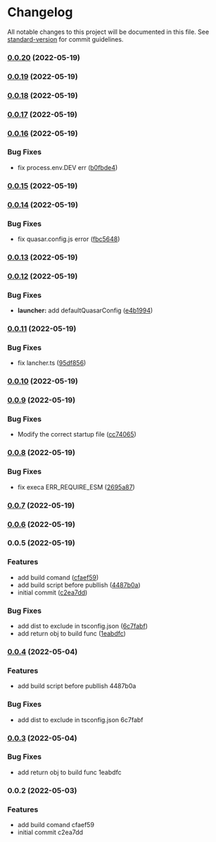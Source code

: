 # Changelog

All notable changes to this project will be documented in this file. See [standard-version](https://github.com/conventional-changelog/standard-version) for commit guidelines.

### [0.0.20](https://github.com/dongwa/vercel-quasar/compare/v0.0.19...v0.0.20) (2022-05-19)

### [0.0.19](https://github.com/dongwa/vercel-quasar/compare/v0.0.18...v0.0.19) (2022-05-19)

### [0.0.18](https://github.com/dongwa/vercel-quasar/compare/v0.0.17...v0.0.18) (2022-05-19)

### [0.0.17](https://github.com/dongwa/vercel-quasar/compare/v0.0.16...v0.0.17) (2022-05-19)

### [0.0.16](https://github.com/dongwa/vercel-quasar/compare/v0.0.15...v0.0.16) (2022-05-19)


### Bug Fixes

* fix process.env.DEV err ([b0fbde4](https://github.com/dongwa/vercel-quasar/commit/b0fbde498e038c83b7aef5e8aa7827cff167a417))

### [0.0.15](https://github.com/dongwa/vercel-quasar/compare/v0.0.14...v0.0.15) (2022-05-19)

### [0.0.14](https://github.com/dongwa/vercel-quasar/compare/v0.0.13...v0.0.14) (2022-05-19)


### Bug Fixes

* fix quasar.config.js error ([fbc5648](https://github.com/dongwa/vercel-quasar/commit/fbc5648ca7d5b7e464a4ea2edc2ddb8072b6306d))

### [0.0.13](https://github.com/dongwa/vercel-quasar/compare/v0.0.12...v0.0.13) (2022-05-19)

### [0.0.12](https://github.com/dongwa/vercel-quasar/compare/v0.0.11...v0.0.12) (2022-05-19)


### Bug Fixes

* **launcher:** add defaultQuasarConfig ([e4b1994](https://github.com/dongwa/vercel-quasar/commit/e4b19948e6ee39940ca393ec9a65d3c5ad8031de))

### [0.0.11](https://github.com/dongwa/vercel-quasar/compare/v0.0.10...v0.0.11) (2022-05-19)


### Bug Fixes

* fix lancher.ts ([95df856](https://github.com/dongwa/vercel-quasar/commit/95df856f0a37048301218cf98b842e651b4bff91))

### [0.0.10](https://github.com/dongwa/vercel-quasar/compare/v0.0.9...v0.0.10) (2022-05-19)

### [0.0.9](https://github.com/dongwa/vercel-quasar/compare/v0.0.8...v0.0.9) (2022-05-19)


### Bug Fixes

* Modify the correct startup file ([cc74065](https://github.com/dongwa/vercel-quasar/commit/cc740655a11724b978dea3b0cd5f789e1b5908f6))

### [0.0.8](https://github.com/dongwa/vercel-quasar/compare/v0.0.7...v0.0.8) (2022-05-19)


### Bug Fixes

* fix execa ERR_REQUIRE_ESM ([2695a87](https://github.com/dongwa/vercel-quasar/commit/2695a87b2475a7c23a02b0c528eda908fddb1556))

### [0.0.7](https://github.com/dongwa/vercel-quasar/compare/v0.0.6...v0.0.7) (2022-05-19)

### [0.0.6](https://github.com/dongwa/vercel-quasar/compare/v0.0.5...v0.0.6) (2022-05-19)

### 0.0.5 (2022-05-19)


### Features

* add build comand ([cfaef59](https://github.com/dongwa/vercel-quasar/commit/cfaef592d15e49a425d2e6acf8fffa77880bfa86))
* add build script before publlish ([4487b0a](https://github.com/dongwa/vercel-quasar/commit/4487b0a4c1e55b94fab2d655238ddb3237d334eb))
* initial commit ([c2ea7dd](https://github.com/dongwa/vercel-quasar/commit/c2ea7dd1bb98772913e6a195ce5ec540141b8e1e))


### Bug Fixes

* add dist to exclude in tsconfig.json ([6c7fabf](https://github.com/dongwa/vercel-quasar/commit/6c7fabf5054eea787e4fda8df8d0f66f6608db95))
* add return obj to build func ([1eabdfc](https://github.com/dongwa/vercel-quasar/commit/1eabdfc0bca7ade5476ba4eb3b307ee1e4b6eaf6))

### [0.0.4](///compare/v0.0.3...v0.0.4) (2022-05-04)


### Features

* add build script before publlish 4487b0a


### Bug Fixes

* add dist to exclude in tsconfig.json 6c7fabf

### [0.0.3](///compare/v0.0.2...v0.0.3) (2022-05-04)


### Bug Fixes

* add return obj to build func 1eabdfc

### 0.0.2 (2022-05-03)


### Features

* add build comand cfaef59
* initial commit c2ea7dd
